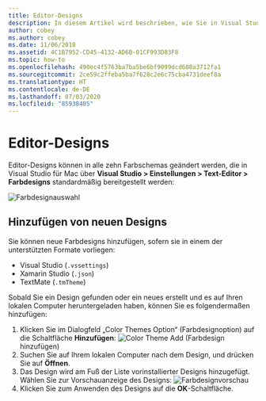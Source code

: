 ```yaml
---
title: Editor-Designs
description: In diesem Artikel wird beschrieben, wie Sie in Visual Studio für Mac das Editor-Design ändern oder ein neues Design hinzufügen.
author: cobey
ms.author: cobey
ms.date: 11/06/2018
ms.assetid: 4C1B7952-CD45-4132-AD6B-01CF993D83F8
ms.topic: how-to
ms.openlocfilehash: 490ec4f5763ba7ba5be6bf9099dcd608a3712fa1
ms.sourcegitcommit: 2ce59c2ffeba5ba7f628c2e6c75cba4731deef8a
ms.translationtype: HT
ms.contentlocale: de-DE
ms.lasthandoff: 07/03/2020
ms.locfileid: "85938405"
---
```

# <a name="editor-themes"></a>Editor-Designs

Editor-Designs können in alle zehn Farbschemas geändert werden, die in Visual Studio für Mac über **Visual Studio > Einstellungen > Text-Editor > Farbdesigns** standardmäßig bereitgestellt werden:

![Farbdesignauswahl](media/source-editor-image17.png)

## <a name="adding-new-themes"></a>Hinzufügen von neuen Designs

Sie können neue Farbdesigns hinzufügen, sofern sie in einem der unterstützten Formate vorliegen:

* Visual Studio (`.vssettings`)
* Xamarin Studio (`.json`)
* TextMate (`.tmTheme`)

Sobald Sie ein Design gefunden oder ein neues erstellt und es auf Ihren lokalen Computer heruntergeladen haben, können Sie es folgendermaßen hinzufügen:

1. Klicken Sie im Dialogfeld „Color Themes Option“ (Farbdesignoption) auf die Schaltfläche **Hinzufügen**: ![Color Theme Add](media/source-editor-image20.png) (Farbdesign hinzufügen)
2. Suchen Sie auf Ihrem lokalen Computer nach dem Design, und drücken Sie auf **Öffnen**.
3. Das Design wird am Fuß der Liste vorinstallierter Designs hinzugefügt. Wählen Sie zur Vorschauanzeige des Designs: ![Farbdesignvorschau](media/source-editor-image21.png)
4. Klicken Sie zum Anwenden des Designs auf die **OK**-Schaltfläche.
